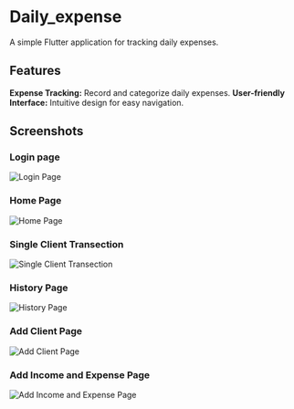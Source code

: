 # Daily_expense

A simple Flutter application for tracking daily expenses.

## Features

**Expense Tracking:** Record and categorize daily expenses.
**User-friendly Interface:** Intuitive design for easy navigation.

## Screenshots

### Login page

![Login Page](https://github.com/jaydeep6122/daily_expense/blob/main/Screenshots/loginpage.jpg)

### Home Page

![Home Page](https://github.com/jaydeep6122/daily_expense/blob/main/Screenshots/homepage.jpg)

### Single Client Transection

![Single Client Transection](https://github.com/jaydeep6122/daily_expense/blob/main/Screenshots/singleclient.jpg)

### History Page

![History Page](https://github.com/jaydeep6122/daily_expense/blob/main/Screenshots/history.jpg)

### Add Client Page


![Add Client Page](https://github.com/jaydeep6122/daily_expense/blob/main/Screenshots/addclient.jpg)

### Add Income and Expense Page


![Add Income and Expense Page](https://github.com/jaydeep6122/daily_expense/blob/main/Screenshots/income.jpg)
